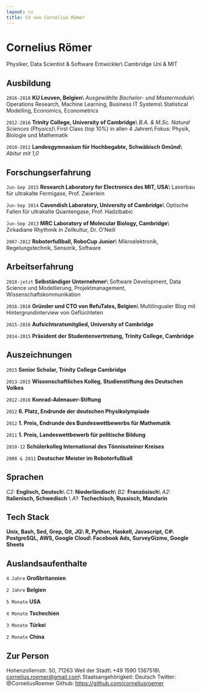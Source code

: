 ```yaml
---
layout: cv
title: CV von Cornelius Römer
---
```

# Cornelius Römer
Physiker, Data Scientist & Software Entwickler\\
Cambridge Uni & MIT
## Ausbildung
`2016-2018`
**KU Leuven, Belgien**\\
*Ausgewählte Bachelor- und Mastermodule*\\
Operations Research, Machine Learning, Business IT Systems\\
Statistical Modelling, Economics, Econometrics

`2012-2016`
**Trinity College, University of Cambridge**\\
*B.A. & M.Sc. Natural Sciences (Physics)*\\
First Class (top 10%) in allen 4 Jahren\\
Fokus: Physik, Biologie und Mathematik

`2010-2012`
**Landesgymnasium für Hochbegabte, Schwäbisch Gmünd**\\
*Abitur mit 1,0*
## Forschungserfahrung
`Jun-Sep 2015`
**Research Laboratory for Electronics des MIT, USA**\\
Laserbau für ultrakalte Fermigase, Prof. Zwierlein

`Jun-Sep 2014`
**Cavendish Laboratory, University of Cambridge**\\
Optische Fallen für ultrakalte Quantengase, Prof. Hadzibabic

`Jun-Sep 2013`
**MRC Laboratory of Molecular Biology, Cambridge**\\
Zirkadiane Rhythmik in Zellkultur, Dr. O'Neill

`2007-2012`
**Roboterfußball, RoboCup Junior**\\
Mikroelektronik, Regelungstechnik, Sensorik, Software
## Arbeitserfahrung
`2018-jetzt`
**Selbständiger Unternehmer**\\
Software Development, Data Science und Modellierung, Projektmanagement, Wissenschaftskommunikation

`2016-2018`
**Gründer und CTO von RefuTales, Belgien**\\
Multilingualer Blog mit Hintergrundinterview von Geflüchteten

`2015-2016`
**Aufsichtsratsmitglied, University of Cambridge**

`2014-2015`
**Präsident der Studentenvertretung, Trinity College, Cambridge**
## Auszeichnungen
`2015`
**Senior Scholar, Trinity College Cambridge**

`2013-2015`
**Wissenschaftliches Kolleg, Studienstiftung des Deutschen Volkes**

`2012-2016`
**Konrad-Adenauer-Stiftung**

`2012`
**6. Platz, Endrunde der deutschen Physikolympiade**

`2012`
**1. Preis, Endrunde des Bundeswettbewerbs für Mathematik**

`2011`
**1. Preis, Landeswettbewerb für politische Bildung**

`2010-12`
**Schülerkolleg International des Tönnissteiner Kreises**

`2008 & 2011`
**Deutscher Meister im Roboterfußball**

## Sprachen
*C2:* **Englisch, Deutsch**\\
*C1:* **Niederländisch**\\
*B2:* **Französisch**\\
*A2:* **Italienisch, Schwedisch** \\ 
*A1:* **Tschechisch, Russisch, Mandarin**

## Tech Stack
**Unix, Bash, Sed, Grep, Git, JQ**\\
**R, Python, Haskell, Javascript, C#**\\
**PostgreSQL, AWS, Google Cloud**\\
**Facebook Ads, SurveyGizmo, Google Sheets**

## Auslandsaufenthalte
`4 Jahre`
**Großbritannien**

`2 Jahre`
**Belgien**

`5 Monate`
**USA**

`4 Monate`
**Tschechien**

`3 Monate`
**Türkei**

`2 Monate`
**China**

## Zur Person
Hohenzollernstr. 50, 71263 Weil der Stadt\\
+49 1590 1387518\\
cornelius.roemer@gmail.com\\
Staatsangehörigkeit: Deutsch
Twitter: @CorneliusRoemer
Github: https://github.com/corneliusroemer
